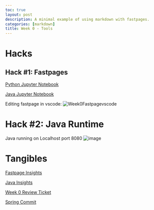 ```yaml
---
toc: true
layout: post
description: A minimal example of using markdown with fastpages.
categories: [markdown]
title: Week 0 - Tools
---
```


# Hacks

## Hack #1: Fastpages
[Python Jupyter Notebook](https://sanjayb06.github.io/tri1fastpages/2022/08/21/Python-Jupyter-Notebook.html)

[Java Jupyter Notebook](https://sanjayb06.github.io/tri1fastpages/2022/08/21/Java-Jupyter-Notebook.html)

Editing fastpage in vscode:
![Week0Fastpagevscode](https://user-images.githubusercontent.com/70538669/185844274-206d91a2-54a9-4b1e-a81e-4a23d5f2a198.png)


# Hack #2: Java Runtime 

Java running on Localhost port 8080
![image](https://user-images.githubusercontent.com/70538669/185844985-67290c58-0f41-4b45-8e24-38b1f939c1a7.png)

# Tangibles

[Fastpage Insights](https://github.com/SanjayB06/tri1fastpages/graphs/contributors)

[Java Insights](https://github.com/SanjayB06/tri1csa/graphs/contributors)

[Week 0 Review Ticket](https://github.com/SanjayB06/tri1fastpages/issues/2)

[Spring Commit](https://github.com/SanjayB06/tri1csa/commit/36ab4d3e721a5e97a82bd42517c4dbcd2ee34832)
